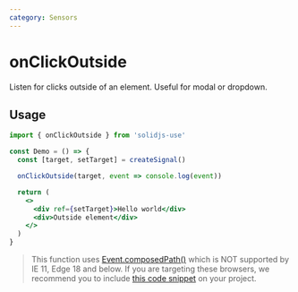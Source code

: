 ```yaml
---
category: Sensors
---
```


# onClickOutside

Listen for clicks outside of an element. Useful for modal or dropdown.

## Usage

```jsx
import { onClickOutside } from 'solidjs-use'

const Demo = () => {
  const [target, setTarget] = createSignal()

  onClickOutside(target, event => console.log(event))

  return (
    <>
      <div ref={setTarget}>Hello world</div>
      <div>Outside element</div>
    </>
  )
}
```

> This function uses [Event.composedPath()](https://developer.mozilla.org/en-US/docs/Web/API/Event/composedPath) which is NOT supported by IE 11, Edge 18 and below. If you are targeting these browsers, we recommend you to include [this code snippet](https://gist.github.com/sibbng/13e83b1dd1b733317ce0130ef07d4efd) on your project.
